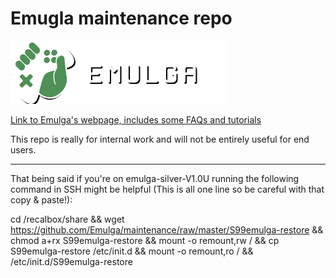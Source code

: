 # Emugla maintenance repo
![Emugla Logo](https://github.com/Emulga/maintenance/raw/master/web-logo-ds.png)

[Link to Emulga's webpage, includes some FAQs and tutorials](https://emul.ga/)

This repo is really for internal work and will not be entirely useful for end users.

------------------------------------------------------------------------------------

That being said if you're on emulga-silver-V1.0U running the following command in SSH might be helpful (This is all one line so be careful with that copy & paste!):

cd /recalbox/share && wget https://github.com/Emulga/maintenance/raw/master/S99emulga-restore && chmod a+rx S99emulga-restore && mount -o remount,rw / && cp S99emulga-restore /etc/init.d && mount -o remount,ro / && /etc/init.d/S99emulga-restore